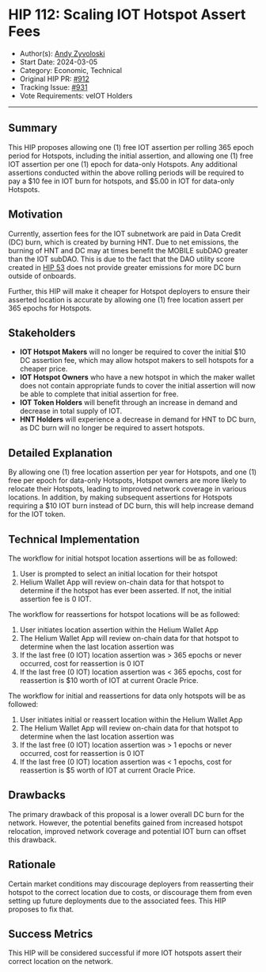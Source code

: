 # HIP 112: Scaling IOT Hotspot Assert Fees

- Author(s): [Andy Zyvoloski](https://github.com/heatedlime)
- Start Date: 2024-03-05
- Category: Economic, Technical
- Original HIP PR: [#912](https://github.com/helium/HIP/pull/912)
- Tracking Issue: [#931](https://github.com/helium/HIP/issues/931)
- Vote Requirements: veIOT Holders

---

## Summary

This HIP proposes allowing one (1) free IOT assertion per rolling 365 epoch period for Hotspots, including the initial assertion, and allowing one (1) free IOT assertion per one (1) epoch for data-only Hotspots. Any additional assertions conducted within the above rolling periods will be required to pay a $10 fee in IOT burn for hotspots, and $5.00 in IOT for data-only Hotspots. 

## Motivation

Currently, assertion fees for the IOT subnetwork are paid in Data Credit (DC) burn, which is created by burning HNT. Due to net emissions, the burning of HNT and DC may at times benefit the MOBILE subDAO greater than the IOT subDAO. This is due to the fact that the DAO utility score created in  [HIP 53](https://github.com/helium/HIP/blob/main/0051-helium-dao.md) does not provide greater emissions for more DC burn outside of onboards. 

Further, this HIP will make it cheaper for Hotspot deployers to ensure their asserted location is accurate by allowing one (1) free location assert per 365 epochs for Hotspots. 


## Stakeholders

- **IOT Hotspot Makers** will no longer be required to cover the initial $10 DC assertion fee, which may allow hotspot makers to sell hotspots for a cheaper price.
- **IOT Hotspot Owners** who have a new hotspot in which the maker wallet does not contain appropriate funds to cover the initial assertion will now be able to complete that initial assertion for free.
- **IOT Token Holders** will benefit through an increase in demand and decrease in total supply of IOT.
- **HNT Holders** will experience a decrease in demand for HNT to DC burn, as DC burn will no longer be required to assert hotspots.

## Detailed Explanation
By allowing one (1) free location assertion per year for Hotspots, and one (1) free per epoch for data-only Hotspots, Hotspot owners are more likely to relocate their Hotspots, leading to improved network coverage in various locations. In addition, by making subsequent assertions for Hotspots requiring a $10 IOT burn instead of DC burn, this will help increase demand for the IOT token.


## Technical Implementation

The workflow for initial hotspot location assertions will be as followed:

1. User is prompted to select an initial location for their hotspot
2. Helium Wallet App will review on-chain data for that hotspot to determine if the hotspot has ever been asserted. If not, the initial assertion fee is 0 IOT.

The workflow for reassertions for hotspot locations will be as followed:

1. User initiates location assertion within the Helium Wallet App
2. The Helium Wallet App will review on-chain data for that hotspot to determine when the last location assertion was
3. If the last free (0 IOT) location assertion was > 365 epochs or never occurred, cost for reassertion is 0 IOT
4. If the last free (0 IOT) location assertion was < 365 epochs, cost for reassertion is $10 worth of IOT at current Oracle Price.

The workflow for initial and reassertions for data only hotspots will be as followed:

1. User initiates initial or reassert location within the Helium Wallet App
2. The Helium Wallet App will review on-chain data for that hotspot to determine when the last location assertion was
3. If the last free (0 IOT)  location assertion was > 1 epochs or never occurred, cost for reassertion is 0 IOT
4. If the last free (0 IOT) location assertion was < 1 epochs, cost for reassertion is $5 worth of IOT at current Oracle Price.


## Drawbacks

The primary drawback of this proposal is a lower overall DC burn for the network. However, the potential benefits gained from increased hotspot relocation, improved network coverage and potential IOT burn can offset this drawback.

## Rationale

Certain market conditions may discourage deployers from reasserting their hotspot to the correct location due to costs, or discourage them from even setting up future deployments due to the associated fees. This  HIP proposes to fix that.


## Success Metrics
This HIP will be considered successful if more IOT hotspots assert their correct location on the network.

